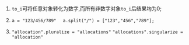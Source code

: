 1.	`to_i`可将任意对象转化为数字,而所有非数字对象`to_i`后结果均为0;

2.	`a = "123/456/789"	`
`a.split("/") = ["123","456","789"];`

3.	`"allocation".pluralize = "allocations"`
	`"allocations".singularize = "allocation"`

